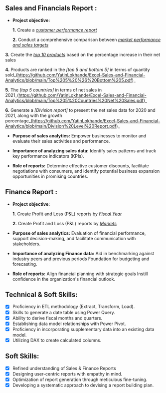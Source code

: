 ## Sales and Financials Report :


- **Project objective:** 

    **1.** Create a _[customer performance report](https://github.com/YatinLokhande/Excel-Sales-and-Financial-Analytics/blob/main/Customer%20Performance%20Report.pdf)_ 

    **2.** Conduct a comprehensive comparison between _[market performance and sales targets](https://github.com/YatinLokhande/Excel-Sales-and-Financial-Analytics/blob/main/Market%20Performance%20vs%20Target.pdf)_

 **3.** Create the _[top 10 products](https://github.com/YatinLokhande/Excel-Sales-and-Financial-Analytics/blob/main/Top%2010%20Products.pdf)_ based on the percentage increase in their net sales

  **4.** Products are ranked in the _[top 5 and bottom 5]_ in terms of quantity sold_(https://github.com/YatinLokhande/Excel-Sales-and-Financial-Analytics/blob/main/Top%205%20%26%20Bottom%205.pdf)_

  **5.** The _[top 5 countries]_ in terms of net sales in 2021_(https://github.com/YatinLokhande/Excel-Sales-and-Financial-Analytics/blob/main/Top%205%20Countries%20Net%20Sales.pdf)_

**6.**  Generate a _[Division report]_ to present the net sales data for 2020 and 2021, along with the growth percentage_(https://github.com/YatinLokhande/Excel-Sales-and-Financial-Analytics/blob/main/Division%20Level%20Report.pdf)_

- **Purpose of sales analytics:** Empower businesses to monitor and evaluate their sales activities and performance.

- **Importance of analyzing sales data:** Identify sales patterns and track key performance indicators (KPIs).

- **Role of reports:** Determine effective customer discounts, facilitate negotiations with consumers, and identify potential business expansion opportunities in promising countries.


## Finance Report :

- **Project objective:** 

    **1.** Create Profit and Loss (P&L) reports by _[Fiscal Year](https://github.com/YatinLokhande/Excel-Sales-and-Financial-Analytics/blob/main/P%20%26%20L%20Report.pdf)_ 

   **2.** Create Profit and Loss (P&L) reports by _[Markets](https://github.com/YatinLokhande/Excel-Sales-and-Financial-Analytics/blob/main/P%20%26%20L%20Months.pdf)_

- **Purpose of sales analytics:** Evaluation of financial performance, support decision-making, and facilitate communication with stakeholders.

- **Importance of analyzing Finance data:** Aid in benchmarking against industry peers and previous periods Foundation for budgeting and forecasting.

- **Role of reports:** Align financial planning with strategic goals Instill confidence in the organization's financial outlook.


## Technical & Soft Skills:
- [x]	Proficiency in ETL methodology (Extract, Transform, Load).
- [x]	Skills to generate a date table using Power Query.
- [x]	Ability to derive fiscal months and quarters.
- [x]	Establishing data model relationships with Power Pivot.
- [x]	Proficiency in incorporating supplementary data into an existing data model.
- [x]	Utilizing DAX to create calculated columns.

## Soft Skills:
- [x]	Refined understanding of Sales & Finance Reports
- [x]	Designing user-centric reports with empathy in mind.
- [x]	Optimization of report generation through meticulous fine-tuning.
- [x]	Developing a systematic approach to devising a report building plan.
